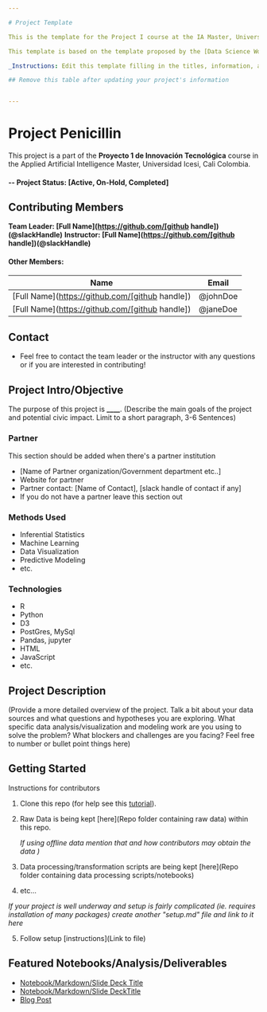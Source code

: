 ```yaml
---

# Project Template

This is the template for the Project I course at the IA Master, Universidad Icesi, Cali Colombia

This template is based on the template proposed by the [Data Science Working Group] (https://github.com/sfbrigade/data-science-wg) Code for the [San Francisco’s Code initiative](https://github.com/sfbrigade/data-science-wg)

_Instructions: Edit this template filling in the titles, information, and links! Feel free to stray a bit to suit your project but try to provide the main information for reviews and feedback purposes._

## Remove this table after updating your project's information


---
```


# Project Penicillin

This project is a part of the **Proyecto 1 de Innovación Tecnológica** course in the Applied Artificial Intelligence Master, Universidad Icesi, Cali Colombia.

#### -- Project Status: [Active, On-Hold, Completed]

## Contributing Members

**Team Leader: [Full Name](https://github.com/[github handle])(@slackHandle)**
**Instructor: [Full Name](https://github.com/[github handle])(@slackHandle)**

#### Other Members:

| Name                                            | Email    |
| ----------------------------------------------- | -------- |
| [Full Name](https://github.com/[github handle]) | @johnDoe |
| [Full Name](https://github.com/[github handle]) | @janeDoe |

## Contact

- Feel free to contact the team leader or the instructor with any questions or if you are interested in contributing!

## Project Intro/Objective

The purpose of this project is **\_\_\_\_**. (Describe the main goals of the project and potential civic impact. Limit to a short paragraph, 3-6 Sentences)

### Partner

This section should be added when there's a partner institution

- [Name of Partner organization/Government department etc..]
- Website for partner
- Partner contact: [Name of Contact], [slack handle of contact if any]
- If you do not have a partner leave this section out

### Methods Used

- Inferential Statistics
- Machine Learning
- Data Visualization
- Predictive Modeling
- etc.

### Technologies

- R
- Python
- D3
- PostGres, MySql
- Pandas, jupyter
- HTML
- JavaScript
- etc.

## Project Description

(Provide a more detailed overview of the project. Talk a bit about your data sources and what questions and hypotheses you are exploring. What specific data analysis/visualization and modeling work are you using to solve the problem? What blockers and challenges are you facing? Feel free to number or bullet point things here)

## Getting Started

Instructions for contributors

1. Clone this repo (for help see this [tutorial](https://help.github.com/articles/cloning-a-repository/)).
2. Raw Data is being kept [here](Repo folder containing raw data) within this repo.

   _If using offline data mention that and how contributors may obtain the data )_

3. Data processing/transformation scripts are being kept [here](Repo folder containing data processing scripts/notebooks)
4. etc...

_If your project is well underway and setup is fairly complicated (ie. requires installation of many packages) create another "setup.md" file and link to it here_

5. Follow setup [instructions](Link to file)

## Featured Notebooks/Analysis/Deliverables

- [Notebook/Markdown/Slide Deck Title](link)
- [Notebook/Markdown/Slide DeckTitle](link)
- [Blog Post](link)
